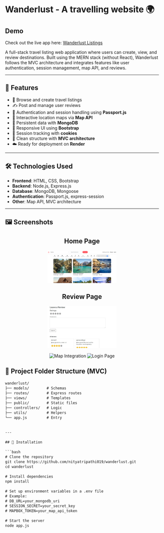 # Wanderlust - A travelling website 🌍
## Demo

Check out the live app here: [Wanderlust Listings](https://majorprojectwanderlust-w4n2.onrender.com/listings)


A full-stack travel listing web application where users can create, view, and review destinations. Built using the MERN stack (without React), Wanderlust follows the MVC architecture and integrates features like user authentication, session management, map API, and reviews.

---

## 🚀 Features

- 🧭 Browse and create travel listings
- ✍️ Post and manage user reviews
- 🔐 Authentication and session handling using **Passport.js**
- 📍 Interactive location maps via **Map API**
- 💾 Persistent data with **MongoDB**
- 🎨 Responsive UI using **Bootstrap**
- 🍪 Session tracking with **cookies**
- 🧱 Clean structure with **MVC architecture**
- ☁️ Ready for deployment on **Render**

---

## 🛠️ Technologies Used

- **Frontend**: HTML, CSS, Bootstrap
- **Backend**: Node.js, Express.js
- **Database**: MongoDB, Mongoose
- **Authentication**: Passport.js, express-session
- **Other**: Map API, MVC architecture

---
## 🖼️ Screenshots
<!-- Centered container for screenshots -->
<div align="center">
  <!-- Home Page Image -->
  <h2>Home Page</h2>
  <img src="screenshots/wanderlust.png" alt="Home Page" width="45%" />
  
  <!-- Review Page Image -->
  <h2>Review Page</h2>
  <img src="screenshots/wanderlust2.jpg" alt="Review Page" width="45%" />
  
  <!-- Two images side by side -->
  <p>
    <img src="screenshots/screenshot3.jpg" alt="Map Integration" width="45%" />
    <img src="screenshots/screenshot4.jpg" alt="Login Page" width="45%" />
  </p>
</div>

## 📁 Project Folder Structure (MVC)
```plaintext
wanderlust/
├── models/        # Schemas
├── routes/        # Express routes
├── views/         # Templates
├── public/        # Static files
├── controllers/   # Logic
├── utils/         # Helpers
└── app.js         # Entry


---

## 🧰 Installation

```bash
# Clone the repository
git clone https://github.com/nityatripathi019/wanderlust.git
cd wanderlust

# Install dependencies
npm install

# Set up environment variables in a .env file
# Example:
# DB_URL=your_mongodb_uri
# SESSION_SECRET=your_secret_key
# MAPBOX_TOKEN=your_map_api_token

# Start the server
node app.js


